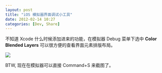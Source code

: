 ```yaml
---
layout: post
title: "iOS 模拟器界面调试小工具"
date: 2012-02-14 10:27
categories: [Dev, Share]
---
```


不知道 Xcode 什么时候添加进来的功能，在模拟器 Debug 菜单下选中 **Color Blended Layers** 可以很方便的查看界面元素排版布局。

![](http://ww3.sinaimg.cn/mw600/48db4d54jw1dq1llsnzicj.jpg)

BTW, 现在在模拟器可以直接 Command+S 来截图了。
